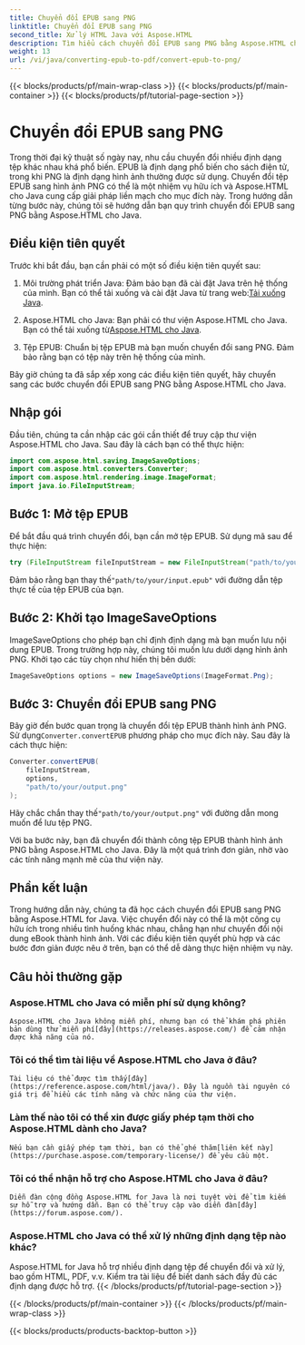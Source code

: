```yaml
---
title: Chuyển đổi EPUB sang PNG
linktitle: Chuyển đổi EPUB sang PNG
second_title: Xử lý HTML Java với Aspose.HTML
description: Tìm hiểu cách chuyển đổi EPUB sang PNG bằng Aspose.HTML cho Java. Làm theo hướng dẫn từng bước của chúng tôi và làm cho nội dung eBook của bạn hấp dẫn về mặt hình ảnh.
weight: 13
url: /vi/java/converting-epub-to-pdf/convert-epub-to-png/
---
```


{{< blocks/products/pf/main-wrap-class >}}
{{< blocks/products/pf/main-container >}}
{{< blocks/products/pf/tutorial-page-section >}}

# Chuyển đổi EPUB sang PNG


Trong thời đại kỹ thuật số ngày nay, nhu cầu chuyển đổi nhiều định dạng tệp khác nhau khá phổ biến. EPUB là định dạng phổ biến cho sách điện tử, trong khi PNG là định dạng hình ảnh thường được sử dụng. Chuyển đổi tệp EPUB sang hình ảnh PNG có thể là một nhiệm vụ hữu ích và Aspose.HTML cho Java cung cấp giải pháp liền mạch cho mục đích này. Trong hướng dẫn từng bước này, chúng tôi sẽ hướng dẫn bạn quy trình chuyển đổi EPUB sang PNG bằng Aspose.HTML cho Java.

## Điều kiện tiên quyết

Trước khi bắt đầu, bạn cần phải có một số điều kiện tiên quyết sau:

1.  Môi trường phát triển Java: Đảm bảo bạn đã cài đặt Java trên hệ thống của mình. Bạn có thể tải xuống và cài đặt Java từ trang web:[Tải xuống Java](https://www.oracle.com/java/technologies/javase-downloads.html).

2.  Aspose.HTML cho Java: Bạn phải có thư viện Aspose.HTML cho Java. Bạn có thể tải xuống từ[Aspose.HTML cho Java](https://releases.aspose.com/html/java/).

3. Tệp EPUB: Chuẩn bị tệp EPUB mà bạn muốn chuyển đổi sang PNG. Đảm bảo rằng bạn có tệp này trên hệ thống của mình.

Bây giờ chúng ta đã sắp xếp xong các điều kiện tiên quyết, hãy chuyển sang các bước chuyển đổi EPUB sang PNG bằng Aspose.HTML cho Java.

## Nhập gói

Đầu tiên, chúng ta cần nhập các gói cần thiết để truy cập thư viện Aspose.HTML cho Java. Sau đây là cách bạn có thể thực hiện:

```java
import com.aspose.html.saving.ImageSaveOptions;
import com.aspose.html.converters.Converter;
import com.aspose.html.rendering.image.ImageFormat;
import java.io.FileInputStream;
```

## Bước 1: Mở tệp EPUB

Để bắt đầu quá trình chuyển đổi, bạn cần mở tệp EPUB. Sử dụng mã sau để thực hiện:

```java
try (FileInputStream fileInputStream = new FileInputStream("path/to/your/input.epub")) {
```

 Đảm bảo rằng bạn thay thế`"path/to/your/input.epub"` với đường dẫn tệp thực tế của tệp EPUB của bạn.

## Bước 2: Khởi tạo ImageSaveOptions

ImageSaveOptions cho phép bạn chỉ định định dạng mà bạn muốn lưu nội dung EPUB. Trong trường hợp này, chúng tôi muốn lưu dưới dạng hình ảnh PNG. Khởi tạo các tùy chọn như hiển thị bên dưới:

```java
ImageSaveOptions options = new ImageSaveOptions(ImageFormat.Png);
```

## Bước 3: Chuyển đổi EPUB sang PNG

 Bây giờ đến bước quan trọng là chuyển đổi tệp EPUB thành hình ảnh PNG. Sử dụng`Converter.convertEPUB` phương pháp cho mục đích này. Sau đây là cách thực hiện:

```java
Converter.convertEPUB(
    fileInputStream,
    options,
    "path/to/your/output.png"
);
```

 Hãy chắc chắn thay thế`"path/to/your/output.png"` với đường dẫn mong muốn để lưu tệp PNG.

Với ba bước này, bạn đã chuyển đổi thành công tệp EPUB thành hình ảnh PNG bằng Aspose.HTML cho Java. Đây là một quá trình đơn giản, nhờ vào các tính năng mạnh mẽ của thư viện này.

## Phần kết luận

Trong hướng dẫn này, chúng ta đã học cách chuyển đổi EPUB sang PNG bằng Aspose.HTML for Java. Việc chuyển đổi này có thể là một công cụ hữu ích trong nhiều tình huống khác nhau, chẳng hạn như chuyển đổi nội dung eBook thành hình ảnh. Với các điều kiện tiên quyết phù hợp và các bước đơn giản được nêu ở trên, bạn có thể dễ dàng thực hiện nhiệm vụ này.

## Câu hỏi thường gặp

### Aspose.HTML cho Java có miễn phí sử dụng không?
    Aspose.HTML cho Java không miễn phí, nhưng bạn có thể khám phá phiên bản dùng thử miễn phí[đây](https://releases.aspose.com/) để cảm nhận được khả năng của nó.

### Tôi có thể tìm tài liệu về Aspose.HTML cho Java ở đâu?
    Tài liệu có thể được tìm thấy[đây](https://reference.aspose.com/html/java/). Đây là nguồn tài nguyên có giá trị để hiểu các tính năng và chức năng của thư viện.

### Làm thế nào tôi có thể xin được giấy phép tạm thời cho Aspose.HTML dành cho Java?
    Nếu bạn cần giấy phép tạm thời, bạn có thể ghé thăm[liên kết này](https://purchase.aspose.com/temporary-license/) để yêu cầu một.

### Tôi có thể nhận hỗ trợ cho Aspose.HTML cho Java ở đâu?
    Diễn đàn cộng đồng Aspose.HTML for Java là nơi tuyệt vời để tìm kiếm sự hỗ trợ và hướng dẫn. Bạn có thể truy cập vào diễn đàn[đây](https://forum.aspose.com/).

### Aspose.HTML cho Java có thể xử lý những định dạng tệp nào khác?
   Aspose.HTML for Java hỗ trợ nhiều định dạng tệp để chuyển đổi và xử lý, bao gồm HTML, PDF, v.v. Kiểm tra tài liệu để biết danh sách đầy đủ các định dạng được hỗ trợ.
{{< /blocks/products/pf/tutorial-page-section >}}

{{< /blocks/products/pf/main-container >}}
{{< /blocks/products/pf/main-wrap-class >}}

{{< blocks/products/products-backtop-button >}}
